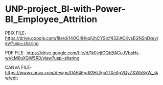 # UNP-project_BI-with-Power-BI_Employee_Attrition

PBIX FILE- https://drive.google.com/file/d/14OC4HkqiUhCYSicf432iACKvsEGNSnDq/view?usp=sharing

PDF FILE- https://drive.google.com/file/d/1k0jejICQbBACuJVbsHs-wVcM6pXGW5R0/view?usp=sharing

CANVA FILE- https://www.canva.com/design/DAF4EgdS1HU/ga1TXeAgVQyZXWbSyW_skw/edit

